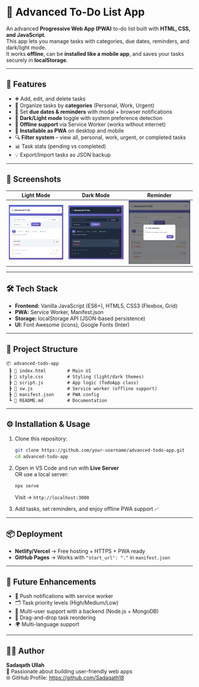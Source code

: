 # 📝 Advanced To-Do List App

An advanced **Progressive Web App (PWA)** to-do list built with **HTML, CSS, and JavaScript**.  
This app lets you manage tasks with categories, due dates, reminders, and dark/light mode.  
It works **offline**, can be **installed like a mobile app**, and saves your tasks securely in **localStorage**.

---

## 🚀 Features

- ➕ Add, edit, and delete tasks
- 📂 Organize tasks by **categories** (Personal, Work, Urgent)
- 📅 Set **due dates & reminders** with modal + browser notifications
- 🌙 **Dark/Light mode** toggle with system preference detection
- 💾 **Offline support** via Service Worker (works without internet)
- 📱 **Installable as PWA** on desktop and mobile
- 🔍 **Filter system** – view all, personal, work, urgent, or completed tasks
- 📊 Task stats (pending vs completed)
- 💡 Export/Import tasks as JSON backup

---

## 📸 Screenshots

| Light Mode                 | Dark Mode                | Reminder                         |
| -------------------------- | ------------------------ | -------------------------------- |
| ![Light](images/light.png) | ![Dark](images/dark.png) | ![Reminder](images/reminder.png) |

---

## 🛠️ Tech Stack

- **Frontend:** Vanilla JavaScript (ES6+), HTML5, CSS3 (Flexbox, Grid)
- **PWA:** Service Worker, Manifest.json
- **Storage:** localStorage API (JSON-based persistence)
- **UI:** Font Awesome (icons), Google Fonts (Inter)

---

## 📂 Project Structure

```
📦 advanced-todo-app
 ┣ 📜 index.html        # Main UI
 ┣ 📜 style.css         # Styling (light/dark themes)
 ┣ 📜 script.js         # App logic (TodoApp class)
 ┣ 📜 sw.js             # Service worker (offline support)
 ┣ 📜 manifest.json     # PWA config
 ┗ 📜 README.md         # Documentation
```

---

## ⚙️ Installation & Usage

1. Clone this repository:

   ```bash
   git clone https://github.com/your-username/advanced-todo-app.git
   cd advanced-todo-app
   ```

2. Open in VS Code and run with **Live Server**  
   OR use a local server:

   ```bash
   npx serve
   ```

   Visit → `http://localhost:3000`

3. Add tasks, set reminders, and enjoy offline PWA support ✅

---

## 📦 Deployment

- **Netlify/Vercel** → Free hosting + HTTPS + PWA ready
- **GitHub Pages** → Works with `"start_url": "."` in `manifest.json`

---

## 📌 Future Enhancements

- 🔔 Push notifications with service worker
- 🗂️ Task priority levels (High/Medium/Low)
- 👥 Multi-user support with a backend (Node.js + MongoDB)
- 📱 Drag-and-drop task reordering
- 🌍 Multi-language support

---

## 👨‍💻 Author

**Sadaqath Ullah**  
💼 Passionate about building user-friendly web apps  
🌐 GitHub Profile: https://github.com/Sadaqath18
